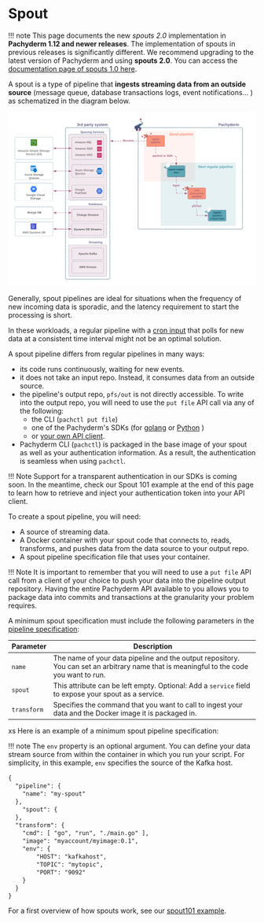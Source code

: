 # Spout
!!! note
    This page documents
    the new *spouts 2.0* implementation
    in **Pachyderm 1.12 and newer releases**.
    The implementation of spouts 
    in previous releases
    is significantly different.
    We recommend upgrading 
    to the latest version
    of Pachyderm
    and using **spouts 2.0**.
    You can access the [documentation page
    of spouts 1.0 here](./spout_1_0.md).


A spout is a type of pipeline
that **ingests streaming data
from an outside source**
(message queue, database transactions logs, event notifications... )
as schematized in the diagram below.

![spout-tldr](../../../assets/images/concepts/pipeline-concepts/pipeline/spout_tldr.png)

Generally, 
spout pipelines are ideal for situations
when the frequency of new incoming data
is sporadic, and the latency requirement
to start the processing is short. 

In these workloads,
a regular pipeline with a [cron input](./cron.md)
that polls for new data
at a consistent time interval
might not be an optimal solution.

A spout pipeline differs
from regular pipelines in many ways:

- its code runs continuously, waiting for new events.
- it does not take an input repo. 
Instead, it consumes data from an outside source.
- the pipeline's output repo,
`pfs/out` is not directly accessible. 
To write into the output repo,
you will need to use the `put file` API call
via any of the following:
    - the CLI (`pachctl put file`)
    - one of the Pachyderm's SDKs (for [golang](../../../../reference/clients/#go-client) or [Python](../../../../reference/clients/#python-client) )
    - or [your own API client](../../../../reference/clients/#other-languages).
- Pachyderm CLI (`pachctl`) is packaged
in the base image of your spout
as well as your authentication information.
As a result, the authentication is seamless when using `pachctl`. 

!!! Note 
    Support for a transparent
    authentication in our SDKs is coming soon.
    In the meantime, check our Spout 101 example
    at the end of this page
    to learn how to retrieve
    and inject your authentication token
    into your API client.


To create a spout pipeline, you will need:

* A source of streaming data.
* A Docker container with your spout code that connects to, reads, transforms, and pushes data from the data source to your output repo. 
* A spout pipeline specification file that uses your container.

!!! Note 
    It is important
    to remember that you will
    need to use a `put file` API call
    from a client of your choice
    to push your data
    into the pipeline output repository.
    Having the entire Pachyderm API
    available to you
    allows you to package data
    into commits and transactions
    at the granularity your problem requires.


A minimum spout specification must include the following
parameters in the [pipeline specification](../../../reference/pipeline_spec.md):

| Parameter   | Description |
| ----------- | ----------- |
| `name`      | The name of your data pipeline and the output repository. You can set an arbitrary name that is meaningful to the code you want to run. |
| `spout`     | This attribute can be left empty. Optional: Add a `service` field to expose your spout as a service. |
| `transform` | Specifies the command that you want to call to ingest your data and the Docker image it is packaged in. |

xs
Here is an example of a minimum spout pipeline specification:

!!! note
    The `env` property is an optional argument.
    You can define your data stream source
    from within the container
    in which you run
    your script.
    For simplicity, in this example,
    `env` specifies the
    source of the Kafka host.

```
{
  "pipeline": {
    "name": "my-spout"
  },
    "spout": {
  },
  "transform": {
    "cmd": [ "go", "run", "./main.go" ],
    "image": "myaccount/myimage:0.1",
    "env": {
        "HOST": "kafkahost",
        "TOPIC": "mytopic",
        "PORT": "9092"
    }
  }
}
```


For a first overview of how spouts work, see
our [spout101 example](https://github.com/pachyderm/pachyderm/tree/master/examples/spouts/spout101).



